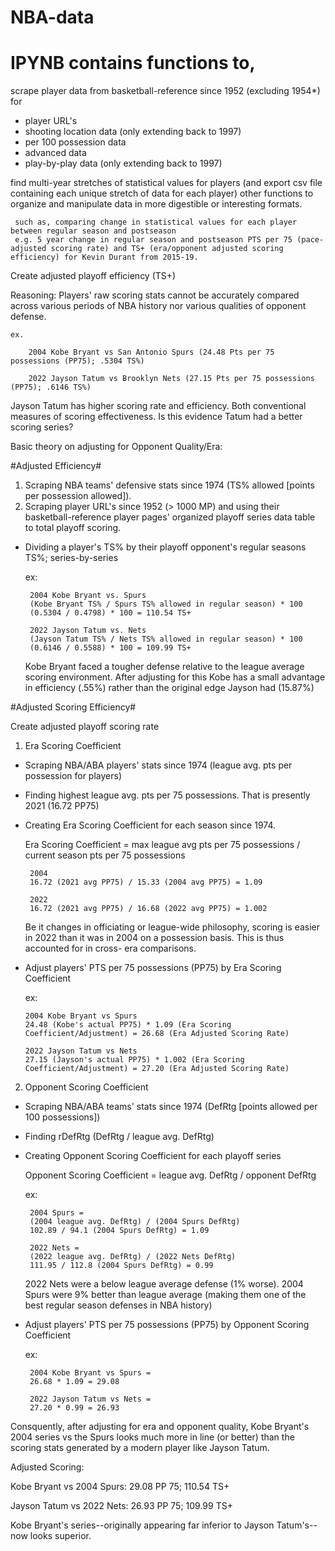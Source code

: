 # NBA-data
# IPYNB contains functions to,
 scrape player data from basketball-reference since 1952 (excluding 1954*) for
   * player URL's
   * shooting location data (only extending back to 1997)
   * per 100 possession data
   * advanced data
   * play-by-play data (only extending back to 1997)
   
 find multi-year stretches of statistical values for players (and export csv file containing each unique stretch of data for each player) other functions to organize and manipulate data in more digestible or interesting formats.
 
     such as, comparing change in statistical values for each player between regular season and postseason
     e.g. 5 year change in regular season and postseason PTS per 75 (pace-adjusted scoring rate) and TS+ (era/opponent adjusted scoring efficiency) for Kevin Durant from 2015-19.
     
     
     
 Create adjusted playoff efficiency (TS+)
 
  Reasoning: Players' raw scoring stats cannot be accurately compared across various periods of NBA history nor various qualities of opponent defense.
  
    ex. 
    
        2004 Kobe Bryant vs San Antonio Spurs (24.48 Pts per 75 possessions (PP75); .5304 TS%)
        
        2022 Jayson Tatum vs Brooklyn Nets (27.15 Pts per 75 possessions (PP75); .6146 TS%)
      
  Jayson Tatum has higher scoring rate and efficiency. Both conventional measures of scoring effectiveness. Is this evidence Tatum had a better scoring series?
  
  Basic theory on adjusting for Opponent Quality/Era: 
  
  #Adjusted Efficiency#
  
  1. Scraping NBA teams' defensive stats since 1974 (TS% allowed [points per possession allowed]).
  2. Scraping player URL's since 1952 (> 1000 MP) and using their basketball-reference player pages' organized playoff series data table to total playoff scoring.
   * Dividing a player's TS% by their playoff opponent's regular seasons TS%; series-by-series

      ex: 
      
          2004 Kobe Bryant vs. Spurs
          (Kobe Bryant TS% / Spurs TS% allowed in regular season) * 100
          (0.5304 / 0.4798) * 100 = 110.54 TS+
          
          2022 Jayson Tatum vs. Nets
          (Jayson Tatum TS% / Nets TS% allowed in regular season) * 100
          (0.6146 / 0.5588) * 100 = 109.99 TS+
          
      Kobe Bryant faced a tougher defense relative to the league average scoring environment. After adjusting for this Kobe has a small advantage in efficiency (.55%)       rather than the original edge Jayson had (15.87%)
      
 #Adjusted Scoring Efficiency#

 Create adjusted playoff scoring rate
  1. Era Scoring Coefficient
   * Scraping NBA/ABA players' stats since 1974 (league avg. pts per possession for players)
   * Finding highest league avg. pts per 75 possessions. That is presently 2021 (16.72 PP75) 
   * Creating Era Scoring Coefficient for each season since 1974.

      Era Scoring Coefficient = max league avg pts per 75 possessions / current season pts per 75 possessions

      
          2004  
          16.72 (2021 avg PP75) / 15.33 (2004 avg PP75) = 1.09
          
          2022  
          16.72 (2021 avg PP75) / 16.68 (2022 avg PP75) = 1.002

      Be it changes in officiating or league-wide philosophy, scoring is easier in 2022 than it was in 2004 on a possession basis. This is thus accounted for in cross-       era comparisons. 

   * Adjust players' PTS per 75 possessions (PP75) by Era Scoring Coefficient

      ex: 
      
         2004 Kobe Bryant vs Spurs
         24.48 (Kobe's actual PP75) * 1.09 (Era Scoring Coefficient/Adjustment) = 26.68 (Era Adjusted Scoring Rate)
         
         2022 Jayson Tatum vs Nets
         27.15 (Jayson's actual PP75) * 1.002 (Era Scoring Coefficient/Adjustment) = 27.20 (Era Adjusted Scoring Rate)
      
  2. Opponent Scoring Coefficient
   * Scraping NBA/ABA teams' stats since 1974 (DefRtg [points allowed per 100 possessions])
   * Finding rDefRtg (DefRtg / league avg. DefRtg)
   * Creating Opponent Scoring Coefficient for each playoff series

      Opponent Scoring Coefficient = league avg. DefRtg / opponent DefRtg

      ex: 
      
          2004 Spurs =
          (2004 league avg. DefRtg) / (2004 Spurs DefRtg)
          102.89 / 94.1 (2004 Spurs DefRtg) = 1.09
          
          2022 Nets =
          (2022 league avg. DefRtg) / (2022 Nets DefRtg)
          111.95 / 112.8 (2004 Spurs DefRtg) = 0.99
          
      2022 Nets were a below league average defense (1% worse). 2004 Spurs were 9% better than league average (making them one of the best regular season defenses in         NBA history)
      

   * Adjust players' PTS per 75 possessions (PP75) by Opponent Scoring Coefficient

      ex: 
      
          2004 Kobe Bryant vs Spurs =    
          26.68 * 1.09 = 29.08
          
          2022 Jayson Tatum vs Nets =    
          27.20 * 0.99 = 26.93
      
   Consquently, after adjusting for era and opponent quality, Kobe Bryant's 2004 series vs the Spurs looks much more in line (or better) than the scoring stats generated by a modern player like Jayson Tatum.
   
   Adjusted Scoring:
   
   Kobe Bryant vs 2004 Spurs: 29.08 PP 75; 110.54 TS+
   
   Jayson Tatum vs 2022 Nets: 26.93 PP 75; 109.99 TS+
   
   Kobe Bryant's series--originally appearing far inferior to Jayson Tatum's--now looks superior.
